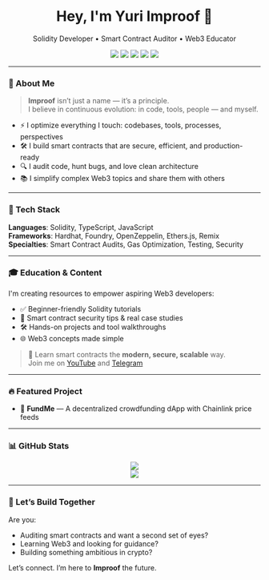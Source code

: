 <h1 align="center">Hey, I'm Yuri Improof 🚀</h1>
<p align="center">
  Solidity Developer • Smart Contract Auditor • Web3 Educator
</p>

<p align="center">
  <a href="https://t.me/improof"><img src="https://img.shields.io/badge/Telegram-blue?logo=telegram" /></a>
  <a href="https://youtube.com/@yuriimproof"><img src="https://img.shields.io/badge/YouTube-red?logo=youtube" /></a>
  <a href="https://twitter.com/yuriimproof"><img src="https://img.shields.io/badge/Twitter-blue?logo=twitter" /></a>
  <a href="https://medium.com/@yuriimproof"><img src="https://img.shields.io/badge/Medium-black?logo=medium" /></a>
  <a href="https://linkedin.com/in/yuriimproof"><img src="https://img.shields.io/badge/LinkedIn-blue?logo=linkedin" /></a>
</p>

---

### 🧠 About Me

> **Improof** isn’t just a name — it’s a principle.  
> I believe in continuous evolution: in code, tools, people — and myself.

- ⚡ I optimize everything I touch: codebases, tools, processes, perspectives  
- 🛠️ I build smart contracts that are secure, efficient, and production-ready  
- 🔍 I audit code, hunt bugs, and love clean architecture  
- 📚 I simplify complex Web3 topics and share them with others

---

### 🧰 Tech Stack

**Languages**: Solidity, TypeScript, JavaScript  
**Frameworks**: Hardhat, Foundry, OpenZeppelin, Ethers.js, Remix  
**Specialties**: Smart Contract Audits, Gas Optimization, Testing, Security

---

### 🎓 Education & Content

I'm creating resources to empower aspiring Web3 developers:

- ✅ Beginner-friendly Solidity tutorials  
- 🧠 Smart contract security tips & real case studies  
- 🛠 Hands-on projects and tool walkthroughs  
- 🌐 Web3 concepts made simple

> 🎥 Learn smart contracts the **modern, secure, scalable** way.  
> Join me on [YouTube](https://youtube.com/@yuriimproof) and [Telegram](https://t.me/improof)

---

### 🔥 Featured Project

- 💸 **FundMe** — A decentralized crowdfunding dApp with Chainlink price feeds

---

### 📊 GitHub Stats

<p align="center">
  <img src="https://github-readme-stats.vercel.app/api?username=yuriimproof&show_icons=true&theme=tokyonight" />
  <br/>
  <img src="https://github-readme-stats.vercel.app/api/top-langs/?username=yuriimproof&layout=compact&theme=tokyonight" />
</p>

---

### 🤝 Let’s Build Together

Are you:

- Auditing smart contracts and want a second set of eyes?  
- Learning Web3 and looking for guidance?  
- Building something ambitious in crypto?

Let’s connect. I’m here to **Improof** the future.
